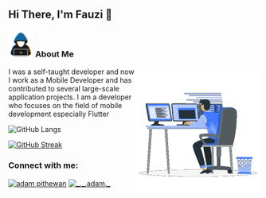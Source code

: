 ## Hi There, I'm Fauzi 👋

### <picture><img src = "https://github.com/0xAbdulKhalid/0xAbdulKhalid/raw/main/assets/mdImages/about_me.gif" width = 50px></picture> **About Me** 

<picture> <img align="right" src="https://github.com/0xAbdulKhalid/0xAbdulKhalid/raw/main/assets/mdImages/Right_Side.gif" width = 250px></picture>
I was a self-taught developer and now I work as a Mobile Developer and has contributed to several large-scale application projects. 
I am a developer who focuses on the field of mobile development especially Flutter

![GitHub Langs](https://github-readme-stats.vercel.app/api/top-langs/?username=fauzirramadan&layout=compact&theme=blue-green)

[![GitHub Streak](https://github-readme-streak-stats.herokuapp.com?user=fauzirramadan&theme=blueberry&date_format=M%20j%5B%2C%20Y%5D)](https://git.io/streak-stats) 

<h3 align="left">Connect with me:</h3>
<p align="left">
  <a href="https://www.linkedin.com/in/fauzi-hasan-ramadhan-68198a240/" target="blank"><img align="center"
      src="https://raw.githubusercontent.com/rahuldkjain/github-profile-readme-generator/master/src/images/icons/Social/linked-in-alt.svg"
      alt="adam pithewan" height="30" width="40" /></a>
  <a href="https://instagram.com/fauzirramadan" target="blank"><img align="center"
      src="https://raw.githubusercontent.com/rahuldkjain/github-profile-readme-generator/master/src/images/icons/Social/instagram.svg"
      alt="_._.adam._" height="30" width="40" /></a>
</p>





